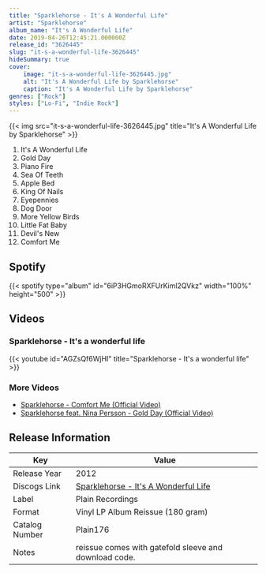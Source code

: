 ```yaml
---
title: "Sparklehorse - It's A Wonderful Life"
artist: "Sparklehorse"
album_name: "It's A Wonderful Life"
date: 2019-04-26T12:45:21.000000Z
release_id: "3626445"
slug: "it-s-a-wonderful-life-3626445"
hideSummary: true
cover:
    image: "it-s-a-wonderful-life-3626445.jpg"
    alt: "It's A Wonderful Life by Sparklehorse"
    caption: "It's A Wonderful Life by Sparklehorse"
genres: ["Rock"]
styles: ["Lo-Fi", "Indie Rock"]
---
```


{{< img src="it-s-a-wonderful-life-3626445.jpg" title="It's A Wonderful Life by Sparklehorse" >}}

<!-- section break -->

1. It's A Wonderful Life
2. Gold Day
3. Piano Fire
4. Sea Of Teeth
5. Apple Bed
6. King Of Nails
7. Eyepennies
8. Dog Door
9. More Yellow Birds
10. Little Fat Baby
11. Devil's New
12. Comfort Me

<!-- section break -->


## Spotify
{{< spotify type="album" id="6iP3HGmoRXFUrKiml2QVkz" width="100%" height="500" >}}



## Videos
### Sparklehorse - It's a wonderful life
{{< youtube id="AGZsQf6WjHI" title="Sparklehorse - It's a wonderful life" >}}<br>

### More Videos

- [Sparklehorse - Comfort Me (Official Video)](https://www.youtube.com/watch?v=7JviEK52rl8)
- [Sparklehorse feat. Nina Persson - Gold Day (Official Video)](https://www.youtube.com/watch?v=OrFrcF6xd4I)


## Release Information
|  Key           | Value                                                |
| ---------------| ---------------------------------------------------- |
| Release Year   | 2012                                   |
| Discogs Link   | [Sparklehorse - It's A Wonderful Life](https://www.discogs.com/release/3626445-Sparklehorse-Its-A-Wonderful-Life) |
| Label          | Plain Recordings |
| Format         | Vinyl LP Album Reissue (180 gram) |
| Catalog Number | Plain176 |
| Notes | reissue comes with gatefold sleeve and download code.  |